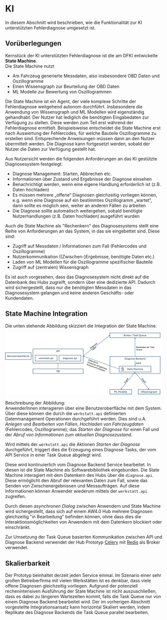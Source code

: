 # KI

In diesem Abschnitt wird beschrieben, wie die Funktionalität zur KI 
unterstützten Fehlerdiagnose umgesetzt ist.

## Vorüberlegungen

Kernstück der KI unterstützten Fehlerdiagnose ist die am DFKI entwickelte 
**State Machine**.  
Die State Machine nutzt
- Am Fahrzeug generierte Messdaten, also insbesondere OBD Daten und Oszillogramme
- Einen Wissensgraph zur Beurteilung der OBD Daten
- ML Modelle zur Bewertung von Oszillogrammen

Die State Machine ist ein Agent, der viele komplexe Schritte der Fehlerdiagnose 
weitgehend autonom durchführt. Insbesondere die Anwendung von Wissensgraph und 
ML Modellen wird eigenständig gehandhabt.
Der Nutzer hat lediglich die benötigten Eingabedaten zur Verfügung zu stellen.
Diese werden zum Teil erst während der Fehlerdiagnose ermittelt. Beispielsweise
entscheidet die State Machine erst nach Auswertung der Fehlercodes, für welche 
Bauteile Oszillogramme zu erstellen sind. Entsprechende Anweisungen müssen dann 
an den Nutzer übermittelt werden.
Die Diagnose kann fortgesetzt werden, sobald der Nutzer die Daten zur Verfügung 
gestellt hat.

Aus Nutzersicht werden die folgenden Anforderungen an das KI gestützte
Diagnosesystem festgelegt:

- Diagnose Management: Starten, Abbrechen etc.
- Informationen über Zustand und Ergebnisse der Diagnose einsehen
- Benachrichtigt werden, wenn eine eigene Handlung erforderlich ist (z.B. Daten 
hochladen)
- Es müssen mehrere „offene“ Diagnosen gleichzeitig vorliegen können, e.g. wenn 
eine Diagnose auf ein bestimmtes Oszillogramm „wartet“, dann sollte es möglich 
sein, weiter an anderen Fällen zu arbeiten
- Die Diagnose sollte automatisch weitergehen, sobald benötigte Nutzerhandlungen 
(z.B. Daten hochladen) ausgeführt wurden

Auch die State Machine als "Rechenkern" des Diagnosesystems stellt eine Reihe
von Anforderungen an das System, in das sie eingebettet sind. Diese sind:

- Zugriff auf Messdaten / Informationen zum Fall (Fehlercodes und Oszillogramme)
- Nutzerkommunikation ((Zwischen-)Ergebnisse, benötigte Daten etc.)
- Laden von ML Modellen für die Oszillogramme spezifischer Bauteile
- Zugriff auf (zentralen) Wissensgraph

Es ist auch vorgesehen, dass das Diagnosesystem nicht direkt auf die Datenbank 
des Hubs zugreift, sondern über eine dedizierte API. Dadurch wird sichergestellt, 
dass nur die benötigten Messdaten in das Diagnosesystem gelangen und keine anderen 
Geschäfts- oder Kundendaten.

## State Machine Integration

Die unten stehende Abbildung skizziert die Integration der State Machine.

![](ai_integration.png)

Beschreibung der Abbildung:  
AnwenderInnen interagieren über eine Benutzeroberfläche mit dem System. Über 
diese können die durch die `werkstatt.api` definierten Datenmanagement 
Operationen durchgeführt werden. Dies sind u.A. *Anlegen* und *Bearbeiten 
von Fällen*, *Hochladen von Fahrzeugdaten* (Fehlercodes, Oszillogramme), das
*Starten der Diagnose* für einen Fall und der *Abruf von Informationen zum
aktuellen Diagnosezustand*.

Wird mittels der `werkstatt.api` die Aktionen *Starten der Diagnose* durchgeführt,
triggert dies die Erzeugung eines Diagnose Tasks, der vom API Service in einer 
Task Queue abgelegt wird. 

Diese wird kontinuierlich vom Diagnose Backend Service bearbeitet.
In diesen ist die State Machine als Softwarebibliothek eingebunden. Die
State Machine interagiert mit dem Datenkern des Hubs über die `diagnose.api`.
Diese ermöglicht den Abruf der relevanten Daten zum Fall, sowie das Senden
von Zwischenergebnissen und Messaufträgen. Auf diese Informationen können
Anwender wiederum mittels der `werkstatt.api` zugreifen.

Durch diesen *asynchronen Dialog* zwischen Anwendern und State Machine 
wird sichergestellt, dass sich auf einem AW4.0 Hub mehrere Diagnosen gleichzeitig
"in Bearbeitung" befinden können, ohne dass dies die Interaktionsmöglichkeiten
von Anwendern mit dem Datenkern blockiert oder einschränkt.

Zur Umsetzung der Task Queue basierten Kommunikation zwischen API und Diagnose
Backend verwendet der Hub Prototyp [Celery](https://docs.celeryq.dev/en/stable/)
mit [Redis](https://redis.io/) als Broker verwendet.

## Skalierbarkeit

Der Prototyp beinhaltet derzeit jeden Service einmal. Im Szenario einer sehr
großen Betreiberfirma mit vielen Werkstätten ist es denkbar, dass viele offene
Diagnosen gleichzeitig vorliegen. Aufgrund der potenziell rechenintensiven Ausführung
der State Machine ist nicht auszuschließen, dass es dabei zu 
längeren Wartezeiten kommt, falls die Task Queue nur von einem Diagnose Backend 
bearbeitet wird. 
Der im vorherigen Abschnitt vorgestellte Integrationsansatz kann horizontal
Skaliert werden, indem Replikate des Diagnose Backends die Task Queue parallel
bearbeiten.